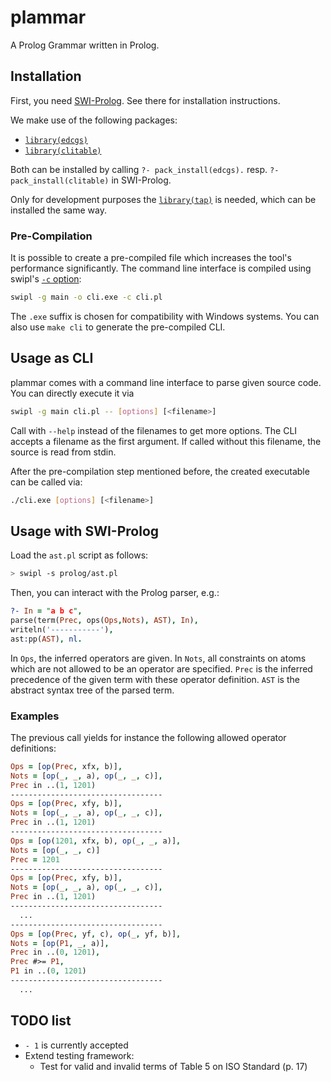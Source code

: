 # plammar

A Prolog Grammar written in Prolog.

## Installation

First, you need [SWI-Prolog](http://www.swi-prolog.org/). See there for installation instructions.

We make use of the following packages:
- [`library(edcgs)`](https://github.com/fnogatz/edcgs)
- [`library(clitable)`](https://github.com/fnogatz/clitable)

Both can be installed by calling `?- pack_install(edcgs).` resp. `?- pack_install(clitable)` in SWI-Prolog.

Only for development purposes the [`library(tap)`](https://github.com/mndrix/tap) is needed, which can be installed the same way.

### Pre-Compilation

It is possible to create a pre-compiled file which increases the tool's performance significantly. The command line interface is compiled using swipl's [`-c` option](http://www.swi-prolog.org/pldoc/doc_for?object=section%282,%272.10%27,swi%28%27/doc/Manual/compilation.html%27%29%29):

```sh
swipl -g main -o cli.exe -c cli.pl
```

The `.exe` suffix is chosen for compatibility with Windows systems. You can also use `make cli` to generate the pre-compiled CLI.

## Usage as CLI

plammar comes with a command line interface to parse given source code. You can directly execute it via

```sh
swipl -g main cli.pl -- [options] [<filename>]
```

Call with `--help` instead of the filenames to get more options. The CLI accepts a filename as the first argument. If called without this filename, the source is read from stdin.

After the pre-compilation step mentioned before, the created executable can be called via:

```sh
./cli.exe [options] [<filename>]
```

## Usage with SWI-Prolog

Load the `ast.pl` script as follows:

```sh
> swipl -s prolog/ast.pl
```

Then, you can interact with the Prolog parser, e.g.:

```prolog
?- In = "a b c",
parse(term(Prec, ops(Ops,Nots), AST), In),
writeln('-----------'),
ast:pp(AST), nl.
```

In `Ops`, the inferred operators are given. In `Nots`, all constraints on atoms which are not allowed to be an operator are specified. `Prec` is the inferred precedence of the given term with these operator definition. `AST` is the abstract syntax tree of the parsed term.

### Examples

The previous call yields for instance the following allowed operator definitions:

```prolog
Ops = [op(Prec, xfx, b)],
Nots = [op(_, _, a), op(_, _, c)],
Prec in ..(1, 1201)
----------------------------------
Ops = [op(Prec, xfy, b)],
Nots = [op(_, _, a), op(_, _, c)],
Prec in ..(1, 1201)
----------------------------------
Ops = [op(1201, xfx, b), op(_, _, a)],
Nots = [op(_, _, c)]
Prec = 1201
----------------------------------
Ops = [op(Prec, xfy, b)],
Nots = [op(_, _, a), op(_, _, c)],
Prec in ..(1, 1201)
----------------------------------
  ...
----------------------------------
Ops = [op(Prec, yf, c), op(_, yf, b)],
Nots = [op(P1, _, a)],
Prec in ..(0, 1201),
Prec #>= P1,
P1 in ..(0, 1201)
----------------------------------
  ...
```

## TODO list

- `- 1` is currently accepted
- Extend testing framework:
  - Test for valid and invalid terms of Table 5 on ISO Standard (p. 17)
